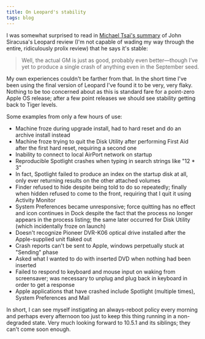 ```yaml
---
title: On Leopard's stability
tags: blog
---
```


I was somewhat surprised to read in [Michael Tsai's summary](http://mjtsai.com/blog/2007/10/29/siracusa-on-leopard/) of John Siracusa's Leopard review (I'm not capable of wading my way through the entire, ridiculously prolix review) that he says it's stable:

> Well, the actual GM is just as good, probably even better—though I’ve yet to produce a single crash of anything even in the September seed.

My own experiences couldn't be farther from that. In the short time I've been using the final version of Leopard I've found it to be very, very flaky. Nothing to be too concerned about as this is standard fare for a point-zero Apple OS release; after a few point releases we should see stability getting back to Tiger levels.

Some examples from only a few hours of use:

-   Machine froze during upgrade install, had to hard reset and do an archive install instead
-   Machine froze trying to quit the Disk Utility after performing First Aid after the first hard reset, requiring a second one
-   Inability to connect to local AirPort network on startup
-   Reproducible Spotlight crashes when typing in search strings like "12 \* 3"
-   In fact, Spotlight failed to produce an index on the startup disk at all, only ever returning results on the other attached volumes
-   Finder refused to hide despite being told to do so repeatedly; finally when hidden refused to come to the front, requiring that I quit it using Activity Monitor
-   System Preferences became unresponsive; force quitting has no effect and icon continues in Dock despite the fact that the process no longer appears in the process listing; the same later occurred for Disk Utility (which incidentally froze on launch)
-   Doesn't recognize Pioneer DVR-K06 optical drive installed after the Apple-supplied unit flaked out
-   Crash reports can't be sent to Apple, windows perpetually stuck at "Sending" phase
-   Asked what I wanted to do with inserted DVD when nothing had been inserted
-   Failed to respond to keyboard and mouse input on waking from screensaver; was necessary to unplug and plug back in keyboard in order to get a response
-   Apple applications that have crashed include Spotlight (multiple times), System Preferences and Mail

In short, I can see myself instigating an always-reboot policy every morning and perhaps every afternoon too just to keep this thing running in a non-degraded state. Very much looking forward to 10.5.1 and its siblings; they can't come soon enough.
